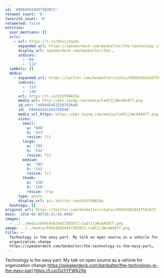 ```yaml
---
id: '695645824437583872'
retweet_count: '6'
favorite_count: '6'
retweeted: false
entities:
  user_mentions: []
  urls:
    - url: https://t.co/OSxsjYgzGL
      expanded_url: https://speakerdeck.com/benbalter/the-technology-is-the-easy-part
      display_url: speakerdeck.com/benbalter/the-…
      indices:
        - '89'
        - '112'
  symbols: []
  media:
    - expanded_url: https://twitter.com/benbalter/status/695645824437583872/photo/1
      indices:
        - '113'
        - '136'
      url: https://t.co/Oz5YFWA2Xe
      media_url: http://pbs.twimg.com/media/Cadt2j3WcAA5ATf.png
      id_str: '695645451559792640'
      id: '695645451559792640'
      media_url_https: https://pbs.twimg.com/media/Cadt2j3WcAA5ATf.png
      sizes:
        small:
          w: '680'
          h: '513'
          resize: fit
        large:
          w: '705'
          h: '532'
          resize: fit
        medium:
          w: '705'
          h: '532'
          resize: fit
        thumb:
          w: '150'
          h: '150'
          resize: crop
      type: photo
      display_url: pic.twitter.com/Oz5YFWA2Xe
  hashtags: []
original_url: https://twitter.com/benbalter/status/695645824437583872
date: '2016-02-05T16:31:03.000Z'
images:
  - ../../media/695645824437583872-Cadt2j3WcAA5ATf.png
image: ../../media/695645824437583872-Cadt2j3WcAA5ATf.png
title: >-
  Technology is the easy part. My talk on open source as a vehicle for
  organization change
  https://speakerdeck.com/benbalter/the-technology-is-the-easy-part…
---
```


Technology is the easy part. My talk on open source as a vehicle for organization change https://speakerdeck.com/benbalter/the-technology-is-the-easy-part https://t.co/Oz5YFWA2Xe